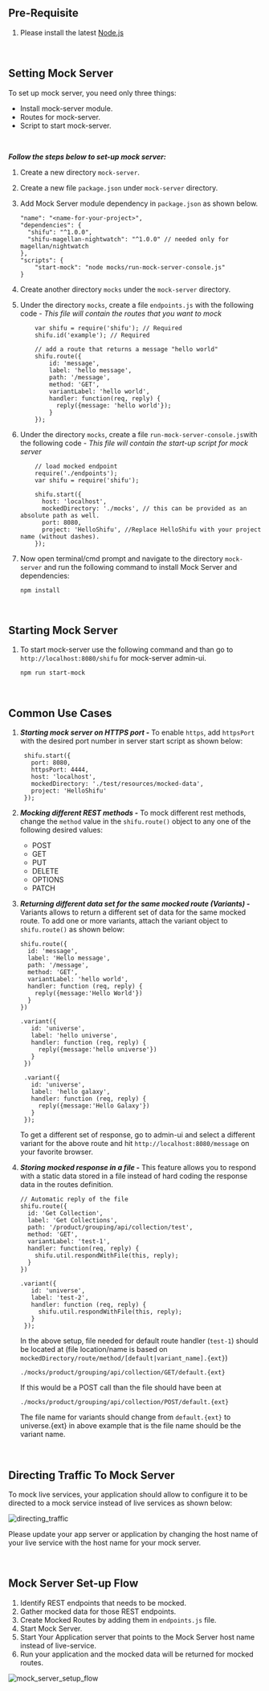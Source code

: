 ## Pre-Requisite
1. Please install the latest [Node.js]

<br>

## Setting Mock Server
To set up mock server, you need only three things:
* Install mock-server module.
* Routes for mock-server.
* Script to start mock-server.

<br>

**_Follow the steps below to set-up mock server:_**
1. Create a new directory `mock-server`.
1. Create a new file `package.json` under `mock-server` directory.
1. Add Mock Server module dependency in `package.json` as shown below.

    ```
    "name": "<name-for-your-project>",
    "dependencies": {
      "shifu": "^1.0.0",
      "shifu-magellan-nightwatch": "^1.0.0" // needed only for magellan/nightwatch
    },
    "scripts": {
        "start-mock": "node mocks/run-mock-server-console.js"
    }
    ```
1. Create another directory `mocks` under the `mock-server` directory.
1. Under the directory `mocks`, create a file `endpoints.js` with the following code - _This file will contain the routes that you want to mock_

    ```
        var shifu = require('shifu'); // Required
        shifu.id('example'); // Required

        // add a route that returns a message "hello world"
        shifu.route({
            id: 'message',
            label: 'hello message',
            path: '/message',
            method: 'GET',
            variantLabel: 'hello world',
            handler: function(req, reply) {
              reply({message: 'hello world'});
            }
        });
    ```
1. Under the directory `mocks`, create a file `run-mock-server-console.js`with the following code - _This file will contain the start-up script for mock server_

    ```
        // load mocked endpoint
        require('./endpoints'); 
        var shifu = require('shifu');

        shifu.start({
          host: 'localhost',
          mockedDirectory: './mocks', // this can be provided as an absolute path as well.
          port: 8080,
          project: 'HelloShifu', //Replace HelloShifu with your project name (without dashes).
        });
    ```

1. Now open terminal/cmd prompt and navigate to the directory `mock-server` and run the following command to install Mock Server and dependencies:

    ```
    npm install
    ```    
<br>

## Starting Mock Server
1. To start mock-server use the following command and than go to `http://localhost:8080/shifu` for mock-server admin-ui.

    ```
    npm run start-mock
    ```

<br>

## Common Use Cases
1. **_Starting mock server on HTTPS port -_** 
    To enable `https`, add `httpsPort` with the desired port number in server start script as shown below:
    
    ```
     shifu.start({
       port: 8080,
       httpsPort: 4444,
       host: 'localhost',
       mockedDirectory: './test/resources/mocked-data',
       project: 'HelloShifu'
     });
    ```

1. **_Mocking different REST methods -_**
    To mock different rest methods, change the `method` value in the `shifu.route()` object to any one of the following desired values:
    * POST
    * GET
    * PUT
    * DELETE
    * OPTIONS
    * PATCH

1. **_Returning different data set for the same mocked route (Variants) -_**
    Variants allows to return a different set of data for the same mocked route. To add one or more variants, attach the variant object to `shifu.route()` as shown below:

    ```
    shifu.route({
      id: 'message',
      label: 'Hello message',
      path: '/message',
      method: 'GET',
      variantLabel: 'hello world',
      handler: function (req, reply) {
        reply({message:'Hello World'})
      }
    })

    .variant({
       id: 'universe',
       label: 'hello universe',
       handler: function (req, reply) {
         reply({message:'hello universe'})
       }
     })

     .variant({
       id: 'universe',
       label: 'hello galaxy',
       handler: function (req, reply) {
         reply({message:'Hello Galaxy'})
       }
     });
    ```

    To get a different set of response, go to admin-ui and select a different variant for the above route and hit `http://localhost:8080/message` on your favorite browser.

1. **_Storing mocked response in a file -_**
    This feature allows you to respond with a static data stored in a file instead of hard coding the response data in the routes definition.

    ```
    // Automatic reply of the file
    shifu.route({
      id: 'Get Collection',
      label: 'Get Collections',
      path: '/product/grouping/api/collection/test',
      method: 'GET',
      variantLabel: 'test-1',
      handler: function(req, reply) {
        shifu.util.respondWithFile(this, reply);
      }
    })

    .variant({
       id: 'universe',
       label: 'test-2',
       handler: function (req, reply) {
         shifu.util.respondWithFile(this, reply);
       }
     });
    ```

    In the above setup, file needed for default route handler (`test-1`) should be located at (file location/name is based on `mockedDirectory/route/method/[default|variant_name].{ext}`) 
    
    ```
    ./mocks/product/grouping/api/collection/GET/default.{ext}
    ```

    If this would be a POST call than the file should have been at 
    
    ```
    ./mocks/product/grouping/api/collection/POST/default.{ext}
    ``` 

    The file name for variants should change from `default.{ext}` to universe.{ext} in above example that is the file name should be the variant name.

<br>

## Directing Traffic To Mock Server
To mock live services, your application should allow to configure it to be directed to a mock service instead of live services as shown below:

![directing_traffic]

Please update your app server or application by changing the host name of your live service with the host name for your mock server.

<br>

## Mock Server Set-up Flow
1. Identify REST endpoints that needs to be mocked.
1. Gather mocked data for those REST endpoints.
1. Create Mocked Routes by adding them in `endpoints.js` file.
1. Start Mock Server.
1. Start Your Application server that points to the Mock Server host name instead of live-service.
1. Run your application and the mocked data will be returned for mocked routes.

![mock_server_setup_flow]


[directing_traffic]: ../../images/mock_service_design.png?raw=true
[Node.js]: https://nodejs.org/en/download/
[mock_server_setup_flow]: ../../images/work_flow.png?raw=true
